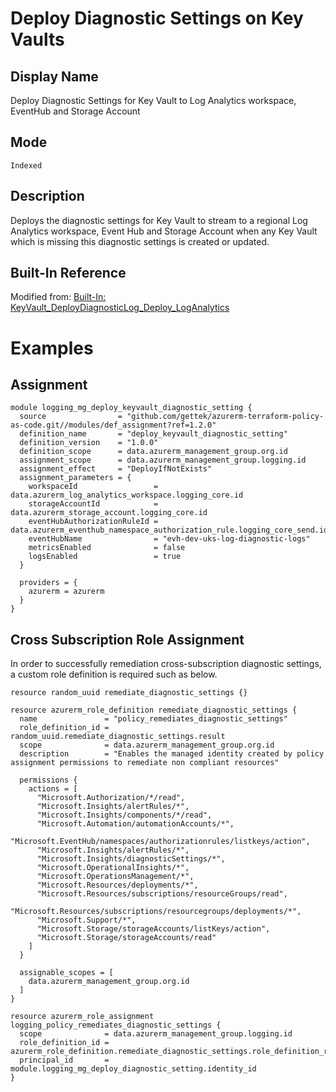 # Deploy Diagnostic Settings on Key Vaults

## Display Name

Deploy Diagnostic Settings for Key Vault to Log Analytics workspace, EventHub and Storage Account

## Mode

`Indexed`

## Description

Deploys the diagnostic settings for Key Vault to stream to a regional Log Analytics workspace, Event Hub and Storage Account when any Key Vault which is missing this diagnostic settings is created or updated.

## Built-In Reference

Modified from: [Built-In: KeyVault_DeployDiagnosticLog_Deploy_LogAnalytics](https://github.com/Azure/azure-policy/blob/master/built-in-policies/policyDefinitions/Monitoring/KeyVault_DeployDiagnosticLog_Deploy_LogAnalytics.json)

# Examples

## Assignment
```hcl
module logging_mg_deploy_keyvault_diagnostic_setting {
  source                = "github.com/gettek/azurerm-terraform-policy-as-code.git//modules/def_assignment?ref=1.2.0"
  definition_name       = "deploy_keyvault_diagnostic_setting"
  definition_version    = "1.0.0"
  definition_scope      = data.azurerm_management_group.org.id
  assignment_scope      = data.azurerm_management_group.logging.id
  assignment_effect     = "DeployIfNotExists"
  assignment_parameters = {
    workspaceId                 = data.azurerm_log_analytics_workspace.logging_core.id
    storageAccountId            = data.azurerm_storage_account.logging_core.id
    eventHubAuthorizationRuleId = data.azurerm_eventhub_namespace_authorization_rule.logging_core_send.id
    eventHubName                = "evh-dev-uks-log-diagnostic-logs"
    metricsEnabled              = false
    logsEnabled                 = true
  }

  providers = {
    azurerm = azurerm
  }
}
```

## Cross Subscription Role Assignment

In order to successfully remediation cross-subscription diagnostic settings, a custom role definition is required such as below.

```hcl
resource random_uuid remediate_diagnostic_settings {}

resource azurerm_role_definition remediate_diagnostic_settings {
  name               = "policy_remediates_diagnostic_settings"
  role_definition_id = random_uuid.remediate_diagnostic_settings.result
  scope              = data.azurerm_management_group.org.id
  description        = "Enables the managed identity created by policy assignment permissions to remediate non compliant resources"

  permissions {
    actions = [
      "Microsoft.Authorization/*/read",
      "Microsoft.Insights/alertRules/*",
      "Microsoft.Insights/components/*/read",
      "Microsoft.Automation/automationAccounts/*",
      "Microsoft.EventHub/namespaces/authorizationrules/listkeys/action",
      "Microsoft.Insights/alertRules/*",
      "Microsoft.Insights/diagnosticSettings/*",
      "Microsoft.OperationalInsights/*",
      "Microsoft.OperationsManagement/*",
      "Microsoft.Resources/deployments/*",
      "Microsoft.Resources/subscriptions/resourceGroups/read",
      "Microsoft.Resources/subscriptions/resourcegroups/deployments/*",
      "Microsoft.Support/*",
      "Microsoft.Storage/storageAccounts/listKeys/action",
      "Microsoft.Storage/storageAccounts/read"
    ]
  }

  assignable_scopes = [
    data.azurerm_management_group.org.id
  ]
}

resource azurerm_role_assignment logging_policy_remediates_diagnostic_settings {
  scope              = data.azurerm_management_group.logging.id
  role_definition_id = azurerm_role_definition.remediate_diagnostic_settings.role_definition_resource_id
  principal_id       = module.logging_mg_deploy_diagnostic_setting.identity_id
}
```
